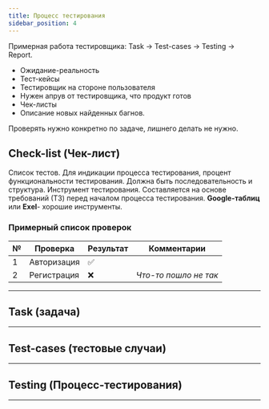 ```yaml
---
title: Процесс тестирования
sidebar_position: 4
---
```


Примерная работа тестировщика: Task -> Test-cases -> Testing -> Report.

- Ожидание-реальность
- Тест-кейсы
- Тестировщик на стороне пользователя
- Нужен апрув от тестировщика, что продукт готов
- Чек-листы
- Описание новых найденных багнов.

Проверять нужно конкретно по задаче, лишнего делать не нужно.

## Check-list (Чек-лист)

Список тестов. Для индикации процесса тестирования, процент функциональности тестирования. Должна быть последовательность и структура. Инструмент тестирования. Составляется на основе требований (ТЗ) перед началом процесса тестирования. **Google-таблиц** или **Exel**- хорошие инструменты.

### Примерный список проверок

|№|Проверка|Результат|Комментарии|
|---|---|---|---|
|1|Авторизация|✅||
|2|Регистрация|❌|*Что-то пошло не так*|

***

## Task (задача)

***

## Test-cases (тестовые случаи)

***


## Testing (Процесс-тестирования)

***